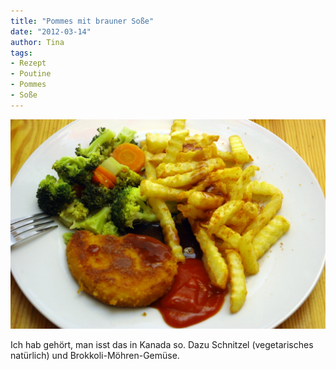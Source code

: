 ```yaml
---
title: "Pommes mit brauner Soße"
date: "2012-03-14" 
author: Tina
tags:
- Rezept
- Poutine
- Pommes
- Soße
---
```


[![](images/imgp8692.jpg "IMGP8692")](http://apfeleimer.wordpress.com/2012/03/14/pommes-mit-brauner-sose/imgp8692/)

Ich hab gehört, man isst das in Kanada so. Dazu Schnitzel (vegetarisches natürlich) und Brokkoli-Möhren-Gemüse.
